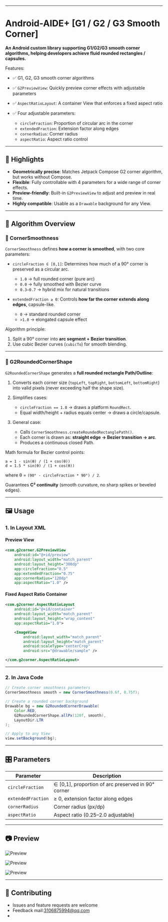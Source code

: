 
---

# Android-AIDE+ \[G1 / G2 / G3 Smooth Corner]

**An Android custom library supporting G1/G2/G3 smooth corner algorithms, helping developers achieve fluid rounded rectangles / capsules.**

Features:

* ✅ G1, G2, G3 smooth corner algorithms
* ✅ `G2PreviewView`: Quickly preview corner effects with adjustable parameters
* ✅ `AspectRatioLayout`: A container View that enforces a fixed aspect ratio
* ✅ Four adjustable parameters:

  * `circleFraction`: Proportion of circular arc in the corner
  * `extendedFraction`: Extension factor along edges
  * `cornerRadius`: Corner radius
  * `aspectRatio`: Aspect ratio control

---

## 🚀 Highlights

* **Geometrically precise**: Matches Jetpack Compose G2 corner algorithm, but works without Compose.
* **Flexible**: Fully controllable with 4 parameters for a wide range of corner effects.
* **Preview-friendly**: Built-in `G2PreviewView` to adjust and preview in real time.
* **Highly compatible**: Usable as a `Drawable` background for any View.

---

## 🧮 Algorithm Overview

### 🔹 CornerSmoothness

`CornerSmoothness` defines **how a corner is smoothed**, with two core parameters:

* `circleFraction ∈ [0,1]`:
  Determines how much of a 90° corner is preserved as a circular arc.

  * `1.0` → full rounded corner (pure arc)
  * `0.0` → fully smoothed with Bezier curve
  * `0.3–0.7` → hybrid mix for natural transitions

* `extendedFraction ≥ 0`:
  Controls **how far the corner extends along edges**, capsule-like.

  * `0` → standard rounded corner
  * `>1.0` → elongated capsule effect

Algorithm principle:

1. Split a 90° corner into **arc segment + Bezier transition**.
2. Use cubic Bezier curves (`cubicTo`) for smooth blending.

---

### 🔹 G2RoundedCornerShape

`G2RoundedCornerShape` generates a **full rounded rectangle Path/Outline**:

1. Converts each corner size (`topLeft`, `topRight`, `bottomLeft`, `bottomRight`) into valid pixels (never exceeding half the shape size).
2. Simplifies cases:

   * `circleFraction == 1.0` → draws a platform `RoundRect`.
   * Equal width/height + radius equals center → draws a circle/capsule.
3. General case:

   * Calls `CornerSmoothness.createRoundedRectanglePath()`.
   * Each corner is drawn as: **straight edge → Bezier transition → arc**.
   * Produces a continuous closed Path.

Math formula for Bezier control points:

```
a = 1 - sin(θ) / (1 + cos(θ))
d = 1.5 * sin(θ) / (1 + cos(θ))
```

where θ = `(90° - circleFraction * 90°) / 2`.

Guarantees **C² continuity** (smooth curvature, no sharp spikes or beveled edges).

---

## 🖼️ Usage

### 1. In Layout XML

#### **Preview View**

```xml
<com.g2corner.G2PreviewView
    android:id="@+id/preview"
    android:layout_width="match_parent"
    android:layout_height="300dp"
    app:circleFraction="0.5"
    app:extendedFraction="0.75"
    app:cornerRadius="120dp"
    app:aspectRatio="1.0" />
```

#### **Fixed Aspect Ratio Container**

```xml
<com.g2corner.AspectRatioLayout
    android:id="@+id/container"
    android:layout_width="match_parent"
    android:layout_height="wrap_content"
    app:aspectRatio="1.0">

    <ImageView
        android:layout_width="match_parent"
        android:layout_height="match_parent"
        android:scaleType="centerCrop"
        android:src="@drawable/sample" />

</com.g2corner.AspectRatioLayout>
```

---

### 2. In Java Code

```java
// Create corner smoothness parameters
CornerSmoothness smooth = new CornerSmoothness(0.6f, 0.75f);

// Create a rounded corner background
Drawable bg = new G2RoundedCornerDrawable(
    Color.RED,
    G2RoundedCornerShape.allPx(120f, smooth),
    LayoutDir.LTR
);

// Apply to any View
view.setBackground(bg);
```

---

## 🎛️ Parameters

| Parameter          | Description                                         |
| ------------------ | --------------------------------------------------- |
| `circleFraction`   | ∈ \[0,1], proportion of arc preserved in 90° corner |
| `extendedFraction` | ≥ 0, extension factor along edges                   |
| `cornerRadius`     | Corner radius (px/dp)                               |
| `aspectRatio`      | Aspect ratio (0.25–2.0 adjustable)                  |

---

## 📷 Preview

![Preview](https://github.com/mrslau/Android-AIDE-G2Preview_Fillet/blob/main/demo/Screenshot_20250817_074203.jpg)

![Preview](https://github.com/mrslau/Android-AIDE-G2Preview_Fillet/blob/main/demo/Screenshot_20250817_074206.jpg)

![Preview](https://github.com/mrslau/Android-AIDE-G2Preview_Fillet/blob/main/demo/Screenshot_20250817_074222.jpg)

---

## 🤝 Contributing

* Issues and feature requests are welcome
* Feedback mail:3106875994@qq.com
* 


